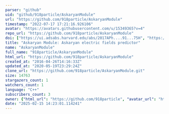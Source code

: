 ```yaml
---
parser: "github"
uid: "github/918particle/AskaryanModule"
url: "https://github.com/918particle/AskaryanModule"
timestamp: "2022-07-17 17:21:16.926106"
avatar: "https://avatars.githubusercontent.com/u/15349365?v=4"
repo_url: "https://github.com/918particle/AskaryanModule"
doi: ["https://ui.adsabs.harvard.edu/abs/2017APh....91...75H", "https://ui.adsabs.harvard.edu/abs/2016ascl.soft09020H/abstract"]
title: "Askaryan Module: Askaryan electric fields predictor"
name: "AskaryanModule"
full_name: "918particle/AskaryanModule"
html_url: "https://github.com/918particle/AskaryanModule"
created_at: "2016-04-26T14:16:33Z"
updated_at: "2020-05-19T23:29:24Z"
clone_url: "https://github.com/918particle/AskaryanModule.git"
size: 14763
stargazers_count: 1
watchers_count: 1
language: "C++"
subscribers_count: 3
owner: {"html_url": "https://github.com/918particle", "avatar_url": "https://avatars.githubusercontent.com/u/15349365?v=4", "login": "918particle", "type": "User"}
date: "2025-02-15 14:23:01.114241"
---
```

